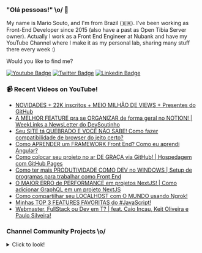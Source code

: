 ### "Olá pessoas!" \o/ 👋

My name is Mario Souto, and I'm from Brazil (🇧🇷). I've been working as Front-End Developer since 2015 (also have a past as Open Tibia Server owner). Actually I work as a Front End Engineer at Nubank and have my YouTube Channel where I make it as my personal lab, sharing many stuff there every week :)

Would you like to find me?

[![Youtube Badge](https://img.shields.io/badge/-Youtube-FF0000?style=flat-square&labelColor=FF0000&logo=youtube&logoColor=white&link=https://youtube.com/c/DevSoutinho)](https://youtube.com/c/DevSoutinho)
[![Twitter Badge](https://img.shields.io/badge/-Twitter-1ca0f1?style=flat-square&labelColor=1ca0f1&logo=twitter&logoColor=white&link=https://twitter.com/omariosouto)](https://twitter.com/omariosouto)
[![Linkedin Badge](https://img.shields.io/badge/-LinkedIn-blue?style=flat-square&logo=Linkedin&logoColor=white&link=https://www.linkedin.com/in/omariosouto)](https://www.linkedin.com/in/omariosouto)

### 📹 Recent Videos on YouTube!

<!-- YOUTUBE:START -->
- [NOVIDADES + 22K inscritos + MEIO MILHÃO DE VIEWS + Presentes do GitHub](https://www.youtube.com/watch?v=8u-6XQPFjS8)
- [A MELHOR FEATURE pra se ORGANIZAR de forma geral no NOTION! | WeekLinks a NewsLetter do DevSoutinho](https://www.youtube.com/watch?v=GwXn1oQ2BGM)
- [Seu SITE tá QUEBRADO E VOCÊ NÃO SABE! Como fazer compatibilidade de browser do jeito certo?](https://www.youtube.com/watch?v=k2pl8NhL_C8)
- [Como APRENDER um FRAMEWORK Front End? Como eu aprendi Angular?](https://www.youtube.com/watch?v=mMMqMk2buzs)
- [Como colocar seu projeto no ar DE GRAÇA via GitHub! | Hospedagem com GitHub Pages](https://www.youtube.com/watch?v=BU-w2_Aae54)
- [Como ter mais PRODUTIVIDADE COMO DEV no WINDOWS | Setup de programas para trabalhar como Front End](https://www.youtube.com/watch?v=MdMT9litmvY)
- [O MAIOR ERRO de PERFORMANCE em projetos NextJS! | Como adicionar GraphQL em um projeto NextJS](https://www.youtube.com/watch?v=7k_2V10H5j0)
- [Como compartilhar seu LOCALHOST com O MUNDO usando Ngrok!](https://www.youtube.com/watch?v=KbO2_yJowXg)
- [Minhas TOP 3 FEATURES FAVORITAS do #JavaScript!](https://www.youtube.com/watch?v=0-Gtl8nAw3c)
- [Webmaster, FullStack ou Dev em T? | feat. Caio Incau, Keit Oliveira e Paulo Silveira!](https://www.youtube.com/watch?v=B0hQgcolYxc)
<!-- YOUTUBE:END -->

### Channel Community Projects \o/
<details>
  <summary>Click to look!</summary>


| Table |
| --- |
| First cell |
| <!-- CHANNEL_PROJECTS:START --> |
| 🌮 omariosouto/devsoutinhoflix https://github.com/omariosouto/devsoutinhoflix <img width='300px' src='https://gerador-de-imagens-omariosouto-alura-challenges.vercel.app/api/image-generator?url=https://github.com/omariosouto/devsoutinhoflix'/> |


 - 💯 alura-challenges/aluraquiz-base https://github.com/alura-challenges/aluraquiz-base <img width='300px' src='https://gerador-de-imagens-omariosouto-alura-challenges.vercel.app/api/image-generator?url=https://github.com/alura-challenges/aluraquiz-base'/>
 - 🌮 omariosouto/flappy-bird-devsoutinho https://github.com/omariosouto/flappy-bird-devsoutinho <img width='300px' src='https://gerador-de-imagens-omariosouto-alura-challenges.vercel.app/api/image-generator?url=https://github.com/omariosouto/flappy-bird-devsoutinho'/>
 - 🚀 omariosouto/aluraquiz-devsoutinho https://github.com/omariosouto/aluraquiz-devsoutinho <img width='300px' src='https://gerador-de-imagens-omariosouto-alura-challenges.vercel.app/api/image-generator?url=https://github.com/omariosouto/aluraquiz-devsoutinho'/>
 - 🌮 omariosouto/devsoutinho-site https://github.com/omariosouto/devsoutinho-site <img width='300px' src='https://gerador-de-imagens-omariosouto-alura-challenges.vercel.app/api/image-generator?url=https://github.com/omariosouto/devsoutinho-site'/>
 - 🚀 omariosouto/devsoutinho-blog-alurajs https://github.com/omariosouto/devsoutinho-blog-alurajs <img width='300px' src='https://gerador-de-imagens-omariosouto-alura-challenges.vercel.app/api/image-generator?url=https://github.com/omariosouto/devsoutinho-blog-alurajs'/>
 - 🌮 omariosouto/mvp-devsoutinho https://github.com/omariosouto/mvp-devsoutinho <img width='300px' src='https://gerador-de-imagens-omariosouto-alura-challenges.vercel.app/api/image-generator?url=https://github.com/omariosouto/mvp-devsoutinho'/>
 - 🌮 manuhon99/spotcast https://github.com/manuhon99/spotcast <img width='300px' src='https://gerador-de-imagens-omariosouto-alura-challenges.vercel.app/api/image-generator?url=https://github.com/manuhon99/spotcast'/>
 - 🔥 CaelumAulas/wd47remoto-devsoutinho https://github.com/CaelumAulas/wd47remoto-devsoutinho <img width='300px' src='https://gerador-de-imagens-omariosouto-alura-challenges.vercel.app/api/image-generator?url=https://github.com/CaelumAulas/wd47remoto-devsoutinho'/>
 - 💯 AlbertoDuranFilho/flappy-bird https://github.com/AlbertoDuranFilho/flappy-bird <img width='300px' src='https://gerador-de-imagens-omariosouto-alura-challenges.vercel.app/api/image-generator?url=https://github.com/AlbertoDuranFilho/flappy-bird'/>
 - 💫 RenatoLomba/pokedex-next-js https://github.com/RenatoLomba/pokedex-next-js <img width='300px' src='https://gerador-de-imagens-omariosouto-alura-challenges.vercel.app/api/image-generator?url=https://github.com/RenatoLomba/pokedex-next-js'/>
 - 🌮 alissonarm/flappy-bird https://github.com/alissonarm/flappy-bird <img width='300px' src='https://gerador-de-imagens-omariosouto-alura-challenges.vercel.app/api/image-generator?url=https://github.com/alissonarm/flappy-bird'/>
 - 🚀 mspinheiro84/flappy-bird https://github.com/mspinheiro84/flappy-bird <img width='300px' src='https://gerador-de-imagens-omariosouto-alura-challenges.vercel.app/api/image-generator?url=https://github.com/mspinheiro84/flappy-bird'/>
 - 🚀 guilhermeG23/Fork-flappy-bird-devsoutinho https://github.com/guilhermeG23/Fork-flappy-bird-devsoutinho <img width='300px' src='https://gerador-de-imagens-omariosouto-alura-challenges.vercel.app/api/image-generator?url=https://github.com/guilhermeG23/Fork-flappy-bird-devsoutinho'/>
 - 🚀 codemasters92/Flappy-Bird---DevSoutinho https://github.com/codemasters92/Flappy-Bird---DevSoutinho <img width='300px' src='https://gerador-de-imagens-omariosouto-alura-challenges.vercel.app/api/image-generator?url=https://github.com/codemasters92/Flappy-Bird---DevSoutinho'/>
 - 🌮 maicon-deivid05/Flappy-bird-curso-DevSoutinho https://github.com/maicon-deivid05/Flappy-bird-curso-DevSoutinho <img width='300px' src='https://gerador-de-imagens-omariosouto-alura-challenges.vercel.app/api/image-generator?url=https://github.com/maicon-deivid05/Flappy-bird-curso-DevSoutinho'/>
 - 💫 TiMacedoC/Flappy-Bird-by-DEVsoutinho https://github.com/TiMacedoC/Flappy-Bird-by-DEVsoutinho <img width='300px' src='https://gerador-de-imagens-omariosouto-alura-challenges.vercel.app/api/image-generator?url=https://github.com/TiMacedoC/Flappy-Bird-by-DEVsoutinho'/>
 - 💯 robsonamendonca/scrumquiz https://github.com/robsonamendonca/scrumquiz <img width='300px' src='https://gerador-de-imagens-omariosouto-alura-challenges.vercel.app/api/image-generator?url=https://github.com/robsonamendonca/scrumquiz'/>
 - 🌮 rrosset91/flappy-bird-clone https://github.com/rrosset91/flappy-bird-clone <img width='300px' src='https://gerador-de-imagens-omariosouto-alura-challenges.vercel.app/api/image-generator?url=https://github.com/rrosset91/flappy-bird-clone'/>
 - 🌮 EstherMarie/FlappyBird_DevSoutinho https://github.com/EstherMarie/FlappyBird_DevSoutinho <img width='300px' src='https://gerador-de-imagens-omariosouto-alura-challenges.vercel.app/api/image-generator?url=https://github.com/EstherMarie/FlappyBird_DevSoutinho'/>
 - 🚀 adriano-valenca/flappy-bird https://github.com/adriano-valenca/flappy-bird <img width='300px' src='https://gerador-de-imagens-omariosouto-alura-challenges.vercel.app/api/image-generator?url=https://github.com/adriano-valenca/flappy-bird'/>
 - 🌮 karineriquena/flappy-bird https://github.com/karineriquena/flappy-bird <img width='300px' src='https://gerador-de-imagens-omariosouto-alura-challenges.vercel.app/api/image-generator?url=https://github.com/karineriquena/flappy-bird'/>
 - 🔥 renanzozimo/flappy-bird-rz https://github.com/renanzozimo/flappy-bird-rz <img width='300px' src='https://gerador-de-imagens-omariosouto-alura-challenges.vercel.app/api/image-generator?url=https://github.com/renanzozimo/flappy-bird-rz'/>
 - 💫 vitor-kb/narutoquiz-base https://github.com/vitor-kb/narutoquiz-base <img width='300px' src='https://gerador-de-imagens-omariosouto-alura-challenges.vercel.app/api/image-generator?url=https://github.com/vitor-kb/narutoquiz-base'/>
 - 🚀 lazaro-pontes/spotCast https://github.com/lazaro-pontes/spotCast <img width='300px' src='https://gerador-de-imagens-omariosouto-alura-challenges.vercel.app/api/image-generator?url=https://github.com/lazaro-pontes/spotCast'/>
 - 🚀 nando-cezar/quiz-alura https://github.com/nando-cezar/quiz-alura <img width='300px' src='https://gerador-de-imagens-omariosouto-alura-challenges.vercel.app/api/image-generator?url=https://github.com/nando-cezar/quiz-alura'/>
 - 💯 victordev13/alura-quiz https://github.com/victordev13/alura-quiz <img width='300px' src='https://gerador-de-imagens-omariosouto-alura-challenges.vercel.app/api/image-generator?url=https://github.com/victordev13/alura-quiz'/>
 - 🔥 pedromaranini/blackmambaQuiz-imersao https://github.com/pedromaranini/blackmambaQuiz-imersao <img width='300px' src='https://gerador-de-imagens-omariosouto-alura-challenges.vercel.app/api/image-generator?url=https://github.com/pedromaranini/blackmambaQuiz-imersao'/>
 - 🌮 eulaludmila/jogo-flappy-bird https://github.com/eulaludmila/jogo-flappy-bird <img width='300px' src='https://gerador-de-imagens-omariosouto-alura-challenges.vercel.app/api/image-generator?url=https://github.com/eulaludmila/jogo-flappy-bird'/>
 - 🚀 agsvensson/FlappyBird https://github.com/agsvensson/FlappyBird <img width='300px' src='https://gerador-de-imagens-omariosouto-alura-challenges.vercel.app/api/image-generator?url=https://github.com/agsvensson/FlappyBird'/><!-- CHANNEL_PROJECTS:END -->

</details>
